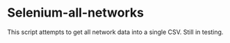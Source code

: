 # Selenium-all-networks

This script attempts to get all network data into a single CSV. Still in testing.
